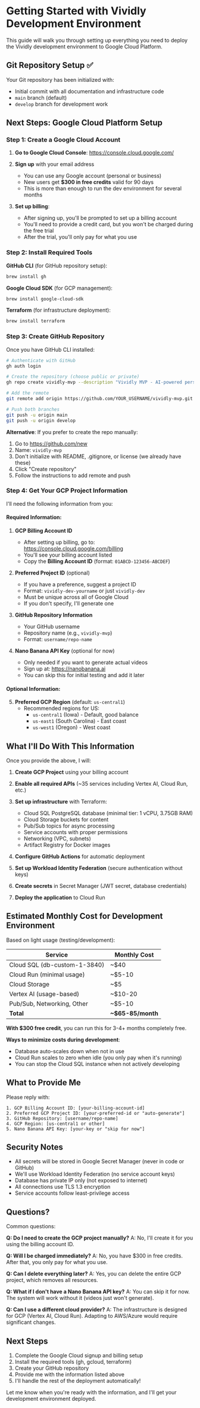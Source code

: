 # Getting Started with Vividly Development Environment

This guide will walk you through setting up everything you need to deploy the Vividly development environment to Google Cloud Platform.

## Git Repository Setup ✅

Your Git repository has been initialized with:
- Initial commit with all documentation and infrastructure code
- `main` branch (default)
- `develop` branch for development work

## Next Steps: Google Cloud Platform Setup

### Step 1: Create a Google Cloud Account

1. **Go to Google Cloud Console**: https://console.cloud.google.com/
2. **Sign up** with your email address
   - You can use any Google account (personal or business)
   - New users get **$300 in free credits** valid for 90 days
   - This is more than enough to run the dev environment for several months

3. **Set up billing**:
   - After signing up, you'll be prompted to set up a billing account
   - You'll need to provide a credit card, but you won't be charged during the free trial
   - After the trial, you'll only pay for what you use

### Step 2: Install Required Tools

**GitHub CLI** (for GitHub repository setup):
```bash
brew install gh
```

**Google Cloud SDK** (for GCP management):
```bash
brew install google-cloud-sdk
```

**Terraform** (for infrastructure deployment):
```bash
brew install terraform
```

### Step 3: Create GitHub Repository

Once you have GitHub CLI installed:

```bash
# Authenticate with GitHub
gh auth login

# Create the repository (choose public or private)
gh repo create vividly-mvp --description "Vividly MVP - AI-powered personalized STEM learning platform" --public

# Add the remote
git remote add origin https://github.com/YOUR_USERNAME/vividly-mvp.git

# Push both branches
git push -u origin main
git push -u origin develop
```

**Alternative**: If you prefer to create the repo manually:
1. Go to https://github.com/new
2. Name: `vividly-mvp`
3. Don't initialize with README, .gitignore, or license (we already have these)
4. Click "Create repository"
5. Follow the instructions to add remote and push

### Step 4: Get Your GCP Project Information

I'll need the following information from you:

#### Required Information:

1. **GCP Billing Account ID**
   - After setting up billing, go to: https://console.cloud.google.com/billing
   - You'll see your billing account listed
   - Copy the **Billing Account ID** (format: `01ABCD-123456-ABCDEF`)

2. **Preferred Project ID** (optional)
   - If you have a preference, suggest a project ID
   - Format: `vividly-dev-yourname` or just `vividly-dev`
   - Must be unique across all of Google Cloud
   - If you don't specify, I'll generate one

3. **GitHub Repository Information**
   - Your GitHub username
   - Repository name (e.g., `vividly-mvp`)
   - Format: `username/repo-name`

4. **Nano Banana API Key** (optional for now)
   - Only needed if you want to generate actual videos
   - Sign up at: https://nanobanana.ai
   - You can skip this for initial testing and add it later

#### Optional Information:

5. **Preferred GCP Region** (default: `us-central1`)
   - Recommended regions for US:
     - `us-central1` (Iowa) - Default, good balance
     - `us-east1` (South Carolina) - East coast
     - `us-west1` (Oregon) - West coast

## What I'll Do With This Information

Once you provide the above, I will:

1. **Create GCP Project** using your billing account
2. **Enable all required APIs** (~35 services including Vertex AI, Cloud Run, etc.)
3. **Set up infrastructure** with Terraform:
   - Cloud SQL PostgreSQL database (minimal tier: 1 vCPU, 3.75GB RAM)
   - Cloud Storage buckets for content
   - Pub/Sub topics for async processing
   - Service accounts with proper permissions
   - Networking (VPC, subnets)
   - Artifact Registry for Docker images

4. **Configure GitHub Actions** for automatic deployment
5. **Set up Workload Identity Federation** (secure authentication without keys)
6. **Create secrets** in Secret Manager (JWT secret, database credentials)
7. **Deploy the application** to Cloud Run

## Estimated Monthly Cost for Development Environment

Based on light usage (testing/development):

| Service | Monthly Cost |
|---------|--------------|
| Cloud SQL (db-custom-1-3840) | ~$40 |
| Cloud Run (minimal usage) | ~$5-10 |
| Cloud Storage | ~$5 |
| Vertex AI (usage-based) | ~$10-20 |
| Pub/Sub, Networking, Other | ~$5-10 |
| **Total** | **~$65-85/month** |

**With $300 free credit**, you can run this for 3-4+ months completely free.

**Ways to minimize costs during development**:
- Database auto-scales down when not in use
- Cloud Run scales to zero when idle (you only pay when it's running)
- You can stop the Cloud SQL instance when not actively developing

## What to Provide Me

Please reply with:

```
1. GCP Billing Account ID: [your-billing-account-id]
2. Preferred GCP Project ID: [your-preferred-id or "auto-generate"]
3. GitHub Repository: [username/repo-name]
4. GCP Region: [us-central1 or other]
5. Nano Banana API Key: [your-key or "skip for now"]
```

## Security Notes

- All secrets will be stored in Google Secret Manager (never in code or GitHub)
- We'll use Workload Identity Federation (no service account keys)
- Database has private IP only (not exposed to internet)
- All connections use TLS 1.3 encryption
- Service accounts follow least-privilege access

## Questions?

Common questions:

**Q: Do I need to create the GCP project manually?**
A: No, I'll create it for you using the billing account ID.

**Q: Will I be charged immediately?**
A: No, you have $300 in free credits. After that, you only pay for what you use.

**Q: Can I delete everything later?**
A: Yes, you can delete the entire GCP project, which removes all resources.

**Q: What if I don't have a Nano Banana API key?**
A: You can skip it for now. The system will work without it (videos just won't generate).

**Q: Can I use a different cloud provider?**
A: The infrastructure is designed for GCP (Vertex AI, Cloud Run). Adapting to AWS/Azure would require significant changes.

## Next Steps

1. Complete the Google Cloud signup and billing setup
2. Install the required tools (gh, gcloud, terraform)
3. Create your GitHub repository
4. Provide me with the information listed above
5. I'll handle the rest of the deployment automatically!

Let me know when you're ready with the information, and I'll get your development environment deployed.
